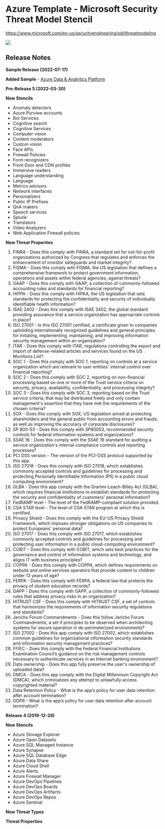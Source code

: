 
# Azure Template - Microsoft Security Threat Model Stencil #
https://www.microsoft.com/en-us/securityengineering/sdl/threatmodeling

![](https://i.imgur.com/M6o7wJT.png)

## Release Notes ##

**Sample Release (2022-07-17)**

**Added Sample** - [Azure Data & Analytics Platform](https://github.com/AzureArchitecture/threat-model-templates/Samples) 

**Pre-Release 5 (2022-03-30)**

**New Stencils**
- Anomaly detectors
- Azure Purview accounts
- Bot Services
- Cognitive search
- Cognitive Services
- Computer vision
- Content moderators
- Custom vision
- Face APIs
- Firewall Policies
- Form recognizers
- Front Door and CDN profiles
- Immersive readers
- Language understanding
- Language
- Metrics advisors
- Network interfaces
- Personalizers
- Public IP Prefixes
- QnA makers
- Speech services
- Splunk
- Translators
- Video Analyzers
- Web Application Firewall policies

**New Threat Properties**
1. FINRA - Does this comply with FINRA, a standard set for not-for-profit organizations authorized by Congress that regulates and enforces the enhancement of investor safeguards and market integrity?
1. FISMA -  Does this comply with FISMA, the US legislation that defines a comprehensive framework to protect government information, operations and assets within federal agencies, against threats?
1. GAAP - Does this comply with GAAP, a collection of commonly-followed accounting rules and standards for financial reporting?
1. HIPPA - Does this comply with HIPAA, the US legislation that sets standards for protecting the confidentiality and security of individually identifiable health information?
1. ISAE 3402 - Does this comply with ISAE 3402, the global standard providing assurance that a service organization has appropriate controls in place?
1. ISO 27001 - Is this ISO 27001 certified, a certificate given to companies upholding internationally recognized guidelines and general principles for initiating, implementing, maintaining, and improving information security management within an organization?
1. ITAR - Does this comply with ITAR, regulations controlling the export and import of defense-related articles and services found on the US Munitions List?
1. SOC 1 - Does this comply with SOC 1, reporting on controls at a service organization which are relevant to user entities' internal control over financial reporting?
1. SOC 2 - Does this comply with SOC 2, reporting on non-financial processing based on one or more of the Trust service criteria on security, privacy, availability, confidentiality, and processing integrity?
1. SOC 3 -  Does this comply with SOC 3, reporting based on the Trust service criteria, that may be distributed freely and only contain management's assertion that they have met the requirements of the chosen criteria?
1. SOX - Does this comply with SOX, US legislation aimed at protecting shareholders and the general public from accounting errors and frauds, as well as improving the accuracy of corporate disclosures?
1. SP 800-53 -  Does this comply with SP80053, recommended security controls for federal information systems and organizations?
1. SSAE 16 - Does this comply with the SSAE 16 standard for auditing a service organization's internal compliance controls and reporting processes?
1. PCI DSS version - The version of the PCI-DSS protocol supported by this app.
1. ISO 27018 - Does this comply with ISO 27018, which establishes commonly accepted controls and guidelines for processing and protecting Personally Identifiable Information (PII) in a public cloud computing environment?
1. GLBA - Does this app comply with the Gramm-Leach-Bliley Act (GLBA), which requires financial institutions to establish standards for protecting the security and confidentiality of customers' personal information?
1. FedRAMP level - The level of the FedRAMP-compliant solution provided.
1. CSA STAR level - The level of CSA STAR program at which this is certified.
1. Privacy Shield - Does this comply with the EU-US Privacy Shield Framework, which imposes stronger obligations on US companies to protect Europeans' personal data?
1. ISO 27017 - Does this comply with ISO 27017, which establishes commonly accepted controls and guidelines for processing and protecting user information in a public cloud-computing environment?
1. COBIT - Does this comply with COBIT, which sets best practices for the governance and control of information systems and technology, and aligns IT with business principles?
1. COPPA - Does this comply with COPPA, which defines requirements on website and online services operators that provide content to children under 13 years of age?
1. FERPA - Does this comply with FERPA, a federal law that protects the privacy of student education records?
1. GAPP -  Does this comply with GAPP, a collection of commonly-followed rules that address privacy risks in an organization?
1. HITRUST CSF - Does this comply with HITRUST CSF, a set of controls that harmonizes the requirements of information security regulations and standards?
1. Jericho Forum Commandments - Does this follow Jericho Forum Commandments, a set if principles to be observed when architecting systems for secure operation in de-perimeterized environments?
1. ISO 27002 -  Does this app comply with ISO 27002, which establishes common guidelines for organizational information security standards and information security management practices?
1. FFIEC - Does this comply with the Federal Financial Institutions Examination Council’s guidance on the risk management controls necessary to authenticate services in an Internet banking environment?
1. Data ownership -  Does this app fully preserve the user's ownership of uploaded data?
1. DMCA - Does this app comply with the Digital Millennium Copyright Act (DMCA), which criminalizes any attempt to unlawfully access copyrighted material?
1. Data Retention Policy - What is the app’s policy for user data retention after account termination?
1. GDPR - What is the app’s policy for user data retention after account termination?



**Release 4 (2019-12-28)**

**New Stencils**
- Azure Storage Explorer
- Azure Open Datasets
- Azure SQL Managed Instance
- Azure Synapse
- Azure SQL Database Edge
- Azure Data Share
- Azure Cloud Shell
- Azure Alerts
- Azure Firewall Manager
- Azure DevOps Pipelines
- Azure DevOps Boards
- Azure DevOps Artifacts
- Azure DevOps Repos
- Azure Sentinal

**New Threat Types**

**Threat Properties**